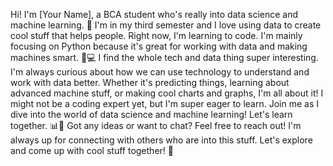 Hi! I'm [Your Name], a BCA student who's really into data science and machine learning.
🚀 I'm in my third semester and I love using data to create cool stuff that helps people.
Right now, I'm learning to code. I'm mainly focusing on Python because it's great for working with data and making machines smart. 🐍💻
I find the whole tech and data thing super interesting.
I'm always curious about how we can use technology to understand and work with data better. Whether it's predicting things, learning about advanced machine stuff, or making cool charts and graphs, I'm all about it!
I might not be a coding expert yet, but I'm super eager to learn.
Join me as I dive into the world of data science and machine learning! Let's learn together. 📊🤖
Got any ideas or want to chat? Feel free to reach out!
I'm always up for connecting with others who are into this stuff. Let's explore and come up with cool stuff together! 🌟
